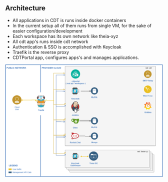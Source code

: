 
## Architecture
- All applications in CDT is runs inside docker containers
- In the current setup all of them runs from single VM, for the sake of easier configuration/development
- Each workspace has its own network like theia-xyz
- All cdt app's runs inside cdt network
- Authentication & SSO is accomplished with Keycloak
- Traefik is the reverse proxy
- CDTPortal app, configures apps's and manages applications.
 
<img src="https://raw.githubusercontent.com/devopswise/cdt/sso/resources/images/cdt-diagram.png" width="900">
<p float="left">